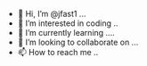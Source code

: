 - 👋 Hi, I’m @jfast1 ...
- 👀 I’m interested in coding ..
- 🌱 I’m currently learning ....
- 💞️ I’m looking to collaborate on ...
- 📫 How to reach me ..

<!---
jfast1/jfast1 is a ✨ special ✨ repository because its `README.md` (this file) appears on your GitHub profile.
You can click the Preview link to take a look at your changes.
--->
